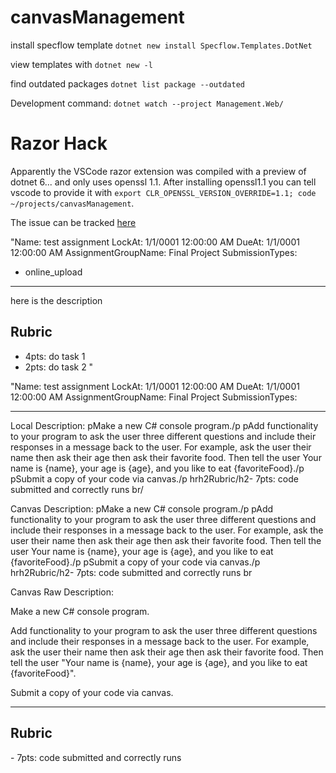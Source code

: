 # canvasManagement


install specflow template `dotnet new install Specflow.Templates.DotNet`

view templates with `dotnet new -l`

find outdated packages `dotnet list package --outdated`


Development command: `dotnet watch --project Management.Web/`


# Razor Hack

Apparently the VSCode razor extension was compiled with a preview of dotnet 6... and only uses openssl 1.1. After installing openssl1.1 you can tell vscode to provide it with `export CLR_OPENSSL_VERSION_OVERRIDE=1.1; code ~/projects/canvasManagement`.

The issue can be tracked [here](https://github.com/dotnet/razor/issues/6241)




"Name: test assignment
LockAt: 1/1/0001 12:00:00 AM
DueAt: 1/1/0001 12:00:00 AM
AssignmentGroupName: Final Project
SubmissionTypes:
- online_upload

---
here is the description
## Rubric
- 4pts: do task 1
- 2pts: do task 2
"


"Name: test assignment
LockAt: 1/1/0001 12:00:00 AM
DueAt: 1/1/0001 12:00:00 AM
AssignmentGroupName: Final Project
SubmissionTypes:

---



Local Description:
pMake a new C# console program./p
pAdd functionality to your program to ask the user three different questions and include their responses in a message back to the user.  For example, ask the user their name then ask their age then ask their favorite food.  Then tell the user Your name is {name}, your age is {age}, and you like to eat {favoriteFood}./p
pSubmit a copy of your code via canvas./p
hrh2Rubric/h2- 7pts: code submitted and correctly runs br/

Canvas Description: 
pMake a new C# console program./p
pAdd functionality to your program to ask the user three different questions and include their responses in a message back to the user.  For example, ask the user their name then ask their age then ask their favorite food.  Then tell the user Your name is {name}, your age is {age}, and you like to eat {favoriteFood}./p
pSubmit a copy of your code via canvas./p
hrh2Rubric/h2- 7pts: code submitted and correctly runs br

Canvas Raw Description: 
<link rel="stylesheet" href="https://instructure-uploads-2.s3.amazonaws.com/account_20000000000010/attachments/118917933/canvas_global_app.css"><p>Make a new C# console program.</p>
<p>Add functionality to your program to ask the user three different questions and include their responses in a message back to the user.  For example, ask the user their name then ask their age then ask their favorite food.  Then tell the user "Your name is {name}, your age is {age}, and you like to eat {favoriteFood}".</p>
<p>Submit a copy of your code via canvas.</p>
<hr><h2>Rubric</h2>- 7pts: code submitted and correctly runs <br><script src="https://instructure-uploads-2.s3.amazonaws.com/account_20000000000010/attachments/152669279/Canvas_Theme_Sept_2023.js"></script>